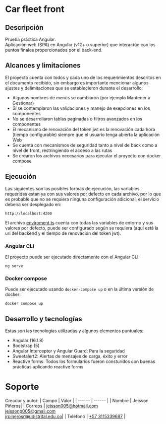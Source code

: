 # Car fleet front
## Descripción
Prueba práctica Angular.<br/>
Aplicación web (SPA) en Angular (v12+ o superior) que interactúe con los puntos finales proporcionados por el back-end.
## Alcances y limitaciones
El proyecto cuenta con todos y cada uno de los requerimientos descritos en el documento recibido, sin embargo es importante mencionar algunos ajustes y delimitaciones que se establecieron durante el desarrollo:
- Algunos nombres de menús se cambiaron (por ejemplo Mantener a Gestionar)
- Sí se contemplaron las validaciones y manejo de exepciones en los componentes
- No se desarrollaron tablas paginadas o filtros avanzados en los componentes
- El mecanismo de renovación del token jwt es la renovación cada hora (tiempo configurable) siempre que el usuario tenga abierta la aplicación Web
- Se cuenta con mecanismos de seguridad tanto a nivel de back como a nivel de front, restringiendo el acceso a las rutas
- Se crearon los archivos necesarios para ejecutar el proyecto con docker compose

## Ejecución
Las siguientes son las posibles formas de ejecución, las variables requeridas estan ya con sus valores por defecto en cada archivo, por lo que es probable que no se requiera ninguna configuración adicional, el servicio debería ser desplegado en:
```
http://localhost:4200
```
El archivo [enviroment.ts](src/enviroment.ts) cuenta con todas las variables de entorno y sus valores por defecto, puede ser configurado según se requiera (aquí está la uri del backend y el tiempo de renovación del token jwt).
### Angular CLI
El proyecto puede ser ejecutado directamente con el Angular CLI:
```
ng serve
```
### Docker compose 
Puede ser ejecutado usando `docker-compose up` o en la última versión de docker:
```
docker compose up
```
## Desarrollo y tecnologías
Estas son las tecnologías utilizadas y algunos elementos puntuales:

- Angular (16.1.8)
- Bootstrap (5)
- Angular Interceptor y Angular Guard: Para la seguridad
- Sweetalert2: Alertas de mensajes de carga, éxito y error
- Reactive forms: Todos los formularios fueron consturídos con buenas prácticas aplicando reactive forms

# Soporte
Creador y autor:
| Campo | Valor |
| ------ | ------ |
| Nombre | Jeisson Piñeros|
| Correos | jeisson005@hotmail.com <br> jeissonp005@gmail.com <br> jrpinerosr@udistrital.edu.co|
| Teléfono | <a href="tel:573115339687">+57 3115339687</a> |
